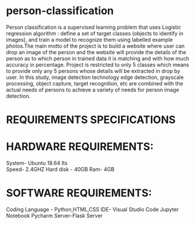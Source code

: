 # person-classification
 Person classification is a supervised learning problem that uses Logistic regression algorithm : define a set of target classes (objects to identify in images), and train a
model to recognize them using labelled example photos.The main motto of the project is to build a website where user can drop an image of the person and the website will
provide the details of the person as to which person in trained data it is matching and with how much accuracy in percentage. Project is restricted to only 5 classes which
means to provide only any 5 persons whose details will be extracted in drop by user. In this study, image detection technology edge detection, grayscale processing, object
capture, target recognition, etc are combined with the actual needs of persons to achieve a variety of needs for person image detection.

# REQUIREMENTS SPECIFICATIONS
  # HARDWARE REQUIREMENTS:
System- Ubuntu 18.64 lts                                                                                                                                                   
Speed- 2.4GHZ
Hard disk - 40GB
Ram- 4GB

  # SOFTWARE REQUIREMENTS:
Coding Language - Python,HTML,CSS
IDE- Visual Studio Code
Jupyter Notebook
Pycharm
Server-Flask Server

